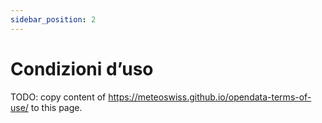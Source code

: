 ```yaml
---
sidebar_position: 2
---
```


# Condizioni d’uso

TODO: copy content of https://meteoswiss.github.io/opendata-terms-of-use/ to this page.
